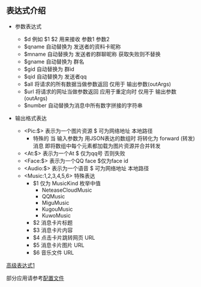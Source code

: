 ## 表达式介绍

- 参数表达式
    - $d 例如 $1 $2 用来接收 参数1 参数2
    - $qname 自动替换为 发送者的资料卡昵称
    - $mname 自动替换为 发送者的群聊昵称 获取失败则不替换
    - $gname 自动替换为 群名
    - $gid 自动替换为 群id
    - $qid 自动替换为 发送者qq
    - $all 将请求的所有数据当做参数返回 仅用于 输出参数(outArgs)
    - $url 将请求的网址当做参数返回 应用于重定向时 仅用于 输出参数(outArgs)
    - $number 自动替换为消息中所有数字拼接的字符串


- 输出格式表达
    - \<Pic:$>     表示为一个图片资源 $ 可为网络地址 本地路径
        - 特殊的 当 输入参数为 用JSON表达的数组时 将转化为 forward (转发) 消息 即将数组中每个元素都加载为图片资源并合并转发
    - \<At:$>      表示为一个At $ 仅为qq号 否则失败
    - \<Face:$>    表示为一个QQ face $仅为face id
    - \<Audio:$>  表示为一个语音 $ 可为网络地址 本地路径
    - \<Music:$1,$2,$3,$4,$5,$6> 特殊表达
        - $1 仅为 MusicKind 枚举中值
            - NeteaseCloudMusic
            - QQMusic
            - MiguMusic
            - KugouMusic
            - KuwoMusic
        - $2 消息卡片标题
        - $3 消息卡片内容
        - $4 点击卡片跳转网页 URL
        - $5 消息卡片图片 URL
        - $6 音乐文件 URL

[高级表达式1](./v2.8.md)

部分应用请参考[配置文件](../conf/callApi/conf.json)
